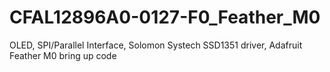 # CFAL12896A0-0127-F0_Feather_M0
OLED, SPI/Parallel Interface, Solomon Systech SSD1351 driver, Adafruit Feather M0 bring up code
